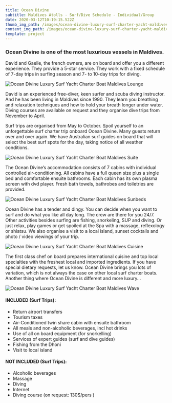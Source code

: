 ```yaml
---
title: Ocean Divine
subtitle: Maldives Atolls - Surf/Dive Schedule - Individual/Group
date: 2020-03-12T10:19:15.522Z
thumb_img_path: /images/ocean-divine-luxury-surf-charter-yacht-maldives-boat.jpg
content_img_path: /images/ocean-divine-luxury-surf-charter-yacht-maldives-boat.jpg
template: project
---
```

### Ocean Divine is one of the most luxurious vessels in Maldives.

David and Gaelle, the french owners, are on board and offer you a different experience. They provide a 5-star service. They work with a fixed schedule of 7-day trips in surfing season and 7- to 10-day trips for diving.

![Ocean Divine Luxury Surf Yacht Charter Boat Maldives Lounge](/images/ocean-divine-luxury-surf-charter-yacht-maldives-lounge.jpg "Ocean Divine Luxury Surf Yacht Charter Boat Maldives  Lounge")

David is an experienced free-diver, keen surfer and scuba diving instructor. And he has been living in Maldives since 1990. They learn you breathing and relaxation techniques and how to hold your breath longer under water. Diving courses are available on request and they organise dive trips from November to April.

Surf trips are organised from May to October. Spoil yourself to an unforgettable surf charter trip onboard Ocean Divine. Many guests return over and over again. We have Australian surf guides on board that will select the best surf spots for the day, taking notice of all weather conditions.

![Ocean Divine Luxury Surf Yacht Charter Boat Maldives Suite](/images/ocean-divine-luxury-surf-charter-yacht-maldives-suite.jpg "Ocean Divine Luxury Surf Yacht Charter Boat Maldives Suite")

The Ocean Divine’s accommodation consists of 7 cabins with individual controlled air-conditioning. All cabins have a full queen size plus a single bed and comfortable ensuite bathrooms. Each cabin has its own plasma screen with dvd player. Fresh bath towels, bathrobes and toiletries are provided.

![Ocean Divine Luxury Surf Yacht Charter Boat Maldives Sunbeds](/images/ocean-divine-luxury-surf-charter-yacht-maldives-sunbeds.jpg "Ocean Divine Luxury Surf Yacht Charter Boat Maldives  Sunbeds")

Ocean Divine has a tender and dingy. You can decide when you want to surf and do what you like all day long. The crew are there for you 24/7. Other activities besides surfing are fishing, snorkeling, SUP and diving. Or just relax, play games or get spoiled at the Spa with a massage, reflexology or shiatsu. We also organise a visit to a local island, sunset cocktails and photo / video viewings of your trip. 

![Ocean Divine Luxury Surf Yacht Charter Boat Maldives Cuisine](/images/ocean-divine-luxury-surf-charter-yacht-maldives-meals.jpg "Ocean Divine Luxury Surf Yacht Charter Boat Maldives  Cuisine")

The first class chef on board prepares international cuisine and  top local specialties with the freshest local and imported ingredients. If you have special dietary requests, let us know. Ocean Divine brings you lots of variation, which is not always the case on other local surf charter boats. Another thing where Ocean Divine is different and more luxury…

![Ocean Divine Luxury Surf Yacht Charter Boat Maldives Wave](/images/ocean-divine-luxury-surf-charter-yacht-maldives-sup.jpg "Ocean Divine Luxury Surf Yacht Charter Boat Maldives Wave")

#### INCLUDED (Surf Trips):

- Return airport transfers
- Tourism taxes
- Air-Conditioned twin share cabin with ensuite bathroom
- All meals and non-alcoholic beverages, incl hot drinks
- Use of all on board equipment (for snorkelling)
- Services of expert guides (surf and dive guides)
- Fishing from the Dhoni
- Visit to local island

#### NOT INCLUDED (Surf Trips):

- Alcoholic beverages
- Massage
- Diving
- Internet
- Diving course (on request: 130$/pers )